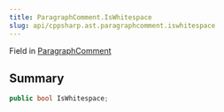 ```yaml
---
title: ParagraphComment.IsWhitespace
slug: api/cppsharp.ast.paragraphcomment.iswhitespace
---
```

Field in [ParagraphComment](/api/cppsharp/ast/paragraphcomment)

## Summary



```csharp
public bool IsWhitespace;
```

